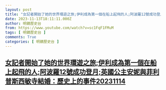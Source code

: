 ```yaml
---
layout: post
title: "女記者開始了她的世界環遊之旅;伊利成為第一個在船上起飛的人;阿波羅12號成功登月;英國公主安妮與菲利普斯西敏寺結婚：歷史上的事件20231114"
date: 2023-11-13T18:11:11.000Z
author: 明鏡歷史台
from: https://www.youtube.com/watch?v=sc1FqF1FMuM
tags: [ 明鏡歷史台 ]
comments: True
categories: [ 明鏡歷史台 ]
---
```

<!--1699899071000-->
[女記者開始了她的世界環遊之旅;伊利成為第一個在船上起飛的人;阿波羅12號成功登月;英國公主安妮與菲利普斯西敏寺結婚：歷史上的事件20231114](https://www.youtube.com/watch?v=sc1FqF1FMuM)
------

<div>

</div>
